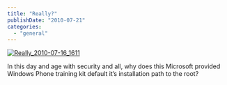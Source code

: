 ```yaml
---
title: "Really?"
publishDate: "2010-07-21"
categories: 
  - "general"
---
```


[![Really_2010-07-16_1611](http://ramberlinggeek.co.uk/wp-content/uploads/2010/07/Really_20100716_1611_thumb.png "Really_2010-07-16_1611")](http://ramberlinggeek.co.uk/wp-content/uploads/2010/07/Really_20100716_1611.png)

  

In this day and age with security and all, why does this Microsoft provided Windows Phone training kit default it’s installation path to the root?
